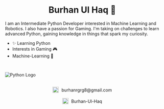 <h1 align="center">Burhan Ul Haq 👋</h1>

I am an Intermediate Python Developer interested in Machine Learning and Robotics. I also have a passion for Gaming. I'm taking on challenges to learn advanced Python, gaining knowledge in things that spark my curiosity.

+ ✨ Learning Python
+ Interests in Gaming 🎮
+ Machine-Learning 🧠

<br>

![Python Logo](https://upload.wikimedia.org/wikipedia/commons/c/c3/Python-logo-notext.svg)

<br>

<div align="center">
  <a href="mailto:burhanrgrg8@gmail.com" style="text-decoration: none;">
    <img src="https://upload.wikimedia.org/wikipedia/commons/4/4e/Gmail_Icon.svg" alt="Gmail Logo" width="20" height="20" style="vertical-align: middle;"/>
    <span style="display: inline-block; vertical-align: middle; margin-left: 5px;">burhanrgrg8@gmail.com</span>
  </a>
</div>

<br>

<div align="center">
  <a href="https://www.linkedin.com/in/burhan-ul-haqq" style="text-decoration: none;">
    <img src="https://upload.wikimedia.org/wikipedia/commons/c/ca/LinkedIn_logo_initials.png" alt="LinkedIn Logo" width="20" height="20" style="vertical-align: middle;"/>
    <span style="display: inline-block; vertical-align: middle; margin-left: 5px;">Burhan-Ul-Haq</span>
  </a>
</div>
